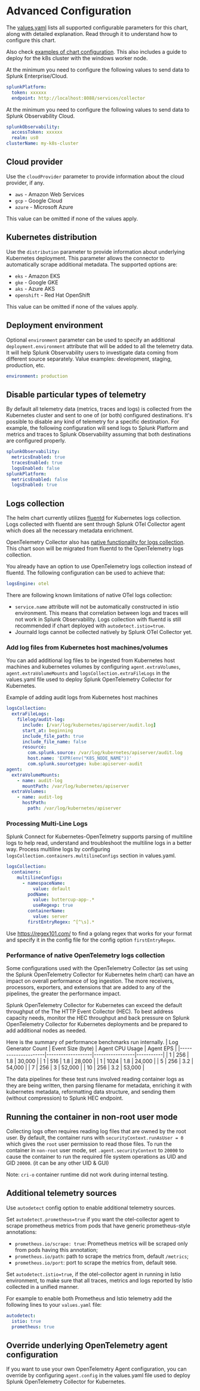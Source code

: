 # Advanced Configuration

The
[values.yaml](https://github.com/signalfx/splunk-otel-collector-chart/blob/main/helm-charts/splunk-otel-collector/values.yaml)
lists all supported configurable parameters for this chart, along with detailed
explanation. Read through it to understand how to configure this chart.

Also check [examples of chart configuration](./examples/README.md). This also includes a guide to deploy for the k8s cluster with the windows worker node.

At the minimum you need to configure the following values to send data to Splunk
Enterprise/Cloud.

```yaml
splunkPlatform:
  token: xxxxxx
  endpoint: http://localhost:8088/services/collector
```

At the minimum you need to configure the following values to send data to Splunk
Observability Cloud.

```yaml
splunkObservability:
  accessToken: xxxxxx
  realm: us0
clusterName: my-k8s-cluster
```

## Cloud provider

Use the `cloudProvider` parameter to provide information about the cloud
provider, if any.

- `aws` - Amazon Web Services
- `gcp` - Google Cloud
- `azure` - Microsoft Azure

This value can be omitted if none of the values apply.

## Kubernetes distribution

Use the `distribution` parameter to provide information about underlying
Kubernetes deployment. This parameter allows the connector to automatically
scrape additional metadata. The supported options are:

- `eks` - Amazon EKS
- `gke` - Google GKE
- `aks` - Azure AKS
- `openshift` - Red Hat OpenShift

This value can be omitted if none of the values apply.

## Deployment environment

Optional `environment` parameter can be used to specify an additional `deployment.environment`
attribute that will be added to all the telemetry data. It will help Splunk Observability
users to investigate data coming from different source separately.
Value examples: development, staging, production, etc.

```yaml
environment: production
```

## Disable particular types of telemetry

By default all telemetry data (metrics, traces and logs) is collected from the
Kubernetes cluster and sent to one of (or both) configured destinations. It's
possible to disable any kind of telemetry for a specific destination. For
example, the following configuration will send logs to Splunk Platform and
metrics and traces to Splunk Observability assuming that both destinations are
configured properly.

```yaml
splunkObservability:
  metricsEnabled: true
  tracesEnabled: true
  logsEnabled: false
splunkPlatform:
  metricsEnabled: false
  logsEnabled: true
```

## Logs collection

The helm chart currently utilizes [fluentd](https://docs.fluentd.org/) for Kubernetes logs
collection. Logs collected with fluentd are sent through Splunk OTel Collector agent which
does all the necessary metadata enrichment.

OpenTelemetry Collector also has
[native functionality for logs collection](https://github.com/open-telemetry/opentelemetry-log-collection).
This chart soon will be migrated from fluentd to the OpenTelemetry logs collection.

You already have an option to use OpenTelemetry logs collection instead of fluentd.
The following configuration can be used to achieve that:

```yaml
logsEngine: otel
```

There are following known limitations of native OTel logs collection:

- `service.name` attribute will not be automatically constructed in istio environment.
  This means that correlation between logs and traces will not work in Splunk Observability.
  Logs collection with fluentd is still recommended if chart deployed with `autodetect.istio=true`.
- Journald logs cannot be collected natively by Splunk OTel Collector yet.

### Add log files from Kubernetes host machines/volumes

You can add additional log files to be ingested from Kubernetes host machines and kubernetes volumes by configuring `agent.extraVolumes`, `agent.extraVolumeMounts` and `logsCollection.extraFileLogs` in the values.yaml file used to deploy Splunk OpenTelemetry Collector for Kubernetes.

Example of adding audit logs from Kubernetes host machines

```yaml
logsCollection:
  extraFileLogs:
    filelog/audit-log:
      include: [/var/log/kubernetes/apiserver/audit.log]
      start_at: beginning
      include_file_path: true
      include_file_name: false
      resource:
        com.splunk.source: /var/log/kubernetes/apiserver/audit.log
        host.name: 'EXPR(env("K8S_NODE_NAME"))'
        com.splunk.sourcetype: kube:apiserver-audit
agent:
  extraVolumeMounts:
    - name: audit-log
      mountPath: /var/log/kubernetes/apiserver
  extraVolumes:
    - name: audit-log
      hostPath:
        path: /var/log/kubernetes/apiserver
```

### Processing Multi-Line Logs

Splunk Connect for Kubernetes-OpenTelmetry supports parsing of multiline logs to help read, understand and troubleshoot the multiline logs in a better way.
Process multiline logs by configuring `logsCollection.containers.multilineConfigs` section in values.yaml.

```yaml
logsCollection:
  containers:
    multilineConfigs:
      - namespaceName:
          value: default
        podName:
          value: buttercup-app-.*
          useRegexp: true
        containerName:
          value: server
        firstEntryRegex: ^[^\s].*
```

Use https://regex101.com/ to find a golang regex that works for your format and specify it in the config file for the config option `firstEntryRegex`.

### Performance of native OpenTelemetry logs collection

Some configurations used with the OpenTelemetry Collector (as set using the Splunk OpenTelemetry Collector for Kubernetes helm chart) can have an impact on overall performance of log ingestion. The more receivers, processors, exporters, and extensions that are added to any of the pipelines, the greater the performance impact.

Splunk OpenTelemetry Collector for Kubernetes can exceed the default throughput of the The HTTP Event Collector (HEC). To best address capacity needs, monitor the HEC throughput and back pressure on Splunk OpenTelemetry Collector for Kubernetes deployments and be prepared to add additional nodes as needed.

Here is the summary of performance benchmarks run internally.
| Log Generator Count | Event Size (byte) | Agent CPU Usage | Agent EPS |
|---------------------|-------------------|-----------------|-----------|
|                   1 |               256 |             1.8 |    30,000 |
|                   1 |               516 |             1.8 |    28,000 |
|                   1 |              1024 |             1.8 |    24,000 |
|                   5 |               256 |             3.2 |    54,000 |
|                   7 |               256 |               3 |    52,000 |
|                  10 |               256 |             3.2 |    53,000 |

The data pipelines for these test runs involved reading container logs as they are being written, then parsing filename for metadata, enriching it with kubernetes metadata, reformatting data structure, and sending them (without compression) to Splunk HEC endpoint.

## Running the container in non-root user mode

Collecting logs often requires reading log files that are owned by the root user. By default, the container runs with `securityContext.runAsUser = 0` which gives the `root` user permission to read those files. To run the container in `non-root` user mode, set `.agent.securityContext` to `20000` to cause the container to run the required file system operations as UID and GID `20000`. (it can be any other UID & GUI)

Note: `cri-o` container runtime did not work during internal testing.

## Additional telemetry sources

Use `autodetect` config option to enable additional telemetry sources.

Set `autodetect.prometheus=true` if you want the otel-collector agent to scrape
prometheus metrics from pods that have generic prometheus-style annotations:

- `prometheus.io/scrape: true`: Prometheus metrics will be scraped only from
  pods having this annotation;
- `prometheus.io/path`: path to scrape the metrics from, default `/metrics`;
- `prometheus.io/port`: port to scrape the metrics from, default `9090`.

Set `autodetect.istio=true`, if the otel-collector agent in running in Istio
environment, to make sure that all traces, metrics and logs reported by Istio
collected in a unified manner.

For example to enable both Prometheus and Istio telemetry add the following
lines to your `values.yaml` file:

```yaml
autodetect:
  istio: true
  prometheus: true
```

## Override underlying OpenTelemetry agent configuration

If you want to use your own OpenTelemetry Agent configuration, you can override by configuring `agent.config` in the values.yaml file used to deploy Splunk OpenTelemetry Collector for Kubernetes.
